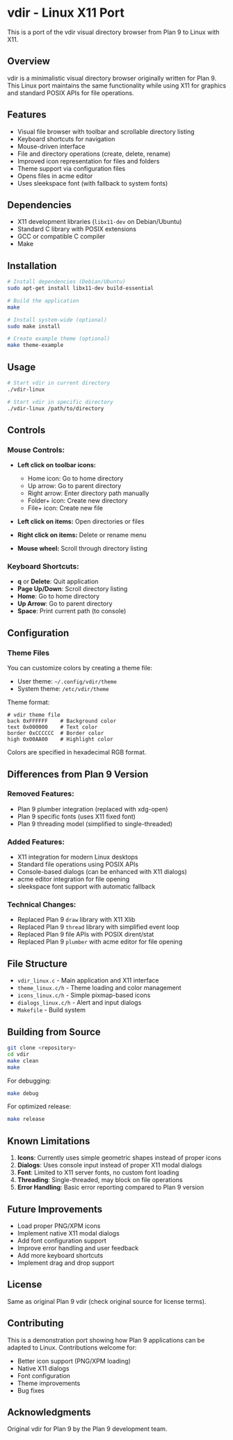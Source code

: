 # vdir - Linux X11 Port

This is a port of the vdir visual directory browser from Plan 9 to Linux with X11.

## Overview

vdir is a minimalistic visual directory browser originally written for Plan 9. This Linux port maintains the same functionality while using X11 for graphics and standard POSIX APIs for file operations.

## Features

- Visual file browser with toolbar and scrollable directory listing
- Keyboard shortcuts for navigation
- Mouse-driven interface
- File and directory operations (create, delete, rename)
- Improved icon representation for files and folders
- Theme support via configuration files
- Opens files in acme editor
- Uses sleekspace font (with fallback to system fonts)

## Dependencies

- X11 development libraries (`libx11-dev` on Debian/Ubuntu)
- Standard C library with POSIX extensions
- GCC or compatible C compiler
- Make

## Installation

```bash
# Install dependencies (Debian/Ubuntu)
sudo apt-get install libx11-dev build-essential

# Build the application
make

# Install system-wide (optional)
sudo make install

# Create example theme (optional)
make theme-example
```

## Usage

```bash
# Start vdir in current directory
./vdir-linux

# Start vdir in specific directory
./vdir-linux /path/to/directory
```

## Controls

### Mouse Controls:
- **Left click on toolbar icons:**
  - Home icon: Go to home directory
  - Up arrow: Go to parent directory  
  - Right arrow: Enter directory path manually
  - Folder+ icon: Create new directory
  - File+ icon: Create new file

- **Left click on items:** Open directories or files
- **Right click on items:** Delete or rename menu
- **Mouse wheel:** Scroll through directory listing

### Keyboard Shortcuts:
- **q** or **Delete**: Quit application
- **Page Up/Down**: Scroll directory listing
- **Home**: Go to home directory
- **Up Arrow**: Go to parent directory
- **Space**: Print current path (to console)

## Configuration

### Theme Files

You can customize colors by creating a theme file:

- User theme: `~/.config/vdir/theme`
- System theme: `/etc/vdir/theme`

Theme format:
```
# vdir theme file
back 0xFFFFFF    # Background color
text 0x000000    # Text color  
border 0xCCCCCC  # Border color
high 0x00AA00    # Highlight color
```

Colors are specified in hexadecimal RGB format.

## Differences from Plan 9 Version

### Removed Features:
- Plan 9 plumber integration (replaced with xdg-open)
- Plan 9 specific fonts (uses X11 fixed font)
- Plan 9 threading model (simplified to single-threaded)

### Added Features:
- X11 integration for modern Linux desktops
- Standard file operations using POSIX APIs
- Console-based dialogs (can be enhanced with X11 dialogs)
- acme editor integration for file opening
- sleekspace font support with automatic fallback

### Technical Changes:
- Replaced Plan 9 `draw` library with X11 Xlib
- Replaced Plan 9 `thread` library with simplified event loop
- Replaced Plan 9 file APIs with POSIX dirent/stat
- Replaced Plan 9 `plumber` with acme editor for file opening

## File Structure

- `vdir_linux.c` - Main application and X11 interface
- `theme_linux.c/h` - Theme loading and color management
- `icons_linux.c/h` - Simple pixmap-based icons
- `dialogs_linux.c/h` - Alert and input dialogs
- `Makefile` - Build system

## Building from Source

```bash
git clone <repository>
cd vdir
make clean
make
```

For debugging:
```bash
make debug
```

For optimized release:
```bash  
make release
```

## Known Limitations

1. **Icons**: Currently uses simple geometric shapes instead of proper icons
2. **Dialogs**: Uses console input instead of proper X11 modal dialogs  
3. **Font**: Limited to X11 server fonts, no custom font loading
4. **Threading**: Single-threaded, may block on file operations
5. **Error Handling**: Basic error reporting compared to Plan 9 version

## Future Improvements

- Load proper PNG/XPM icons
- Implement native X11 modal dialogs
- Add font configuration support
- Improve error handling and user feedback
- Add more keyboard shortcuts
- Implement drag and drop support

## License

Same as original Plan 9 vdir (check original source for license terms).

## Contributing

This is a demonstration port showing how Plan 9 applications can be adapted to Linux. Contributions welcome for:

- Better icon support (PNG/XPM loading)
- Native X11 dialogs
- Font configuration
- Theme improvements
- Bug fixes

## Acknowledgments

Original vdir for Plan 9 by the Plan 9 development team.